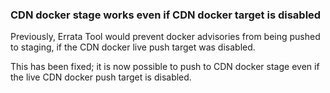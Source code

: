 ### CDN docker stage works even if CDN docker target is disabled

Previously, Errata Tool would prevent docker advisories from being
pushed to staging, if the CDN docker live push target was disabled.

This has been fixed; it is now possible to push to CDN docker stage
even if the live CDN docker push target is disabled.
